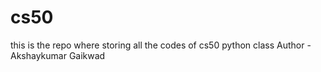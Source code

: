 # cs50
this is the repo where storing all the codes of cs50 python class
Author - Akshaykumar Gaikwad
